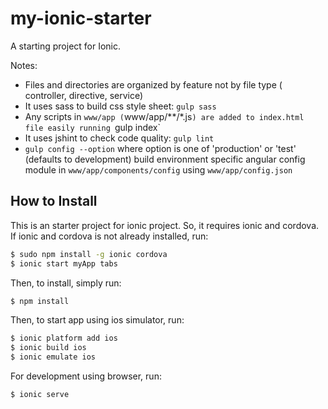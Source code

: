 # my-ionic-starter
A starting project for Ionic.

Notes: 

- Files and directories are organized by feature not by file type ( controller, directive, service)
- It uses sass to build css style sheet: `gulp sass` 
- Any scripts in `www/app (`www/app/**/*.js`) are added to index.html file easily running `gulp index` 
- It uses jshint to check code quality: `gulp lint`
- `gulp config --option` where option is one of 'production' or 'test' (defaults to development) build environment specific angular config module in `www/app/components/config` using `www/app/config.json`

## How to Install

This is an starter project for ionic project. So, it requires ionic and cordova. If ionic and cordova is not already installed, run:

```bash
$ sudo npm install -g ionic cordova
$ ionic start myApp tabs
```
Then, to install, simply run: 

```bash
$ npm install
```
Then, to start app using ios simulator, run:

```bash
$ ionic platform add ios
$ ionic build ios
$ ionic emulate ios
```

For development using browser, run:

```bash
$ ionic serve
```
